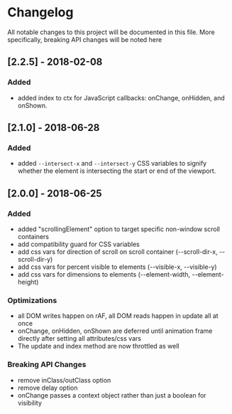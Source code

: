# Changelog
All notable changes to this project will be documented in this file.  More specifically, breaking API changes will be noted here

## [2.2.5] - 2018-02-08
### Added

- added index to ctx for JavaScript callbacks: onChange, onHidden, and onShown.

## [2.1.0] - 2018-06-28
### Added 

- added ```--intersect-x``` and ```--intersect-y``` CSS variables to signify whether the element is intersecting the start or end of the viewport.


## [2.0.0] - 2018-06-25
### Added

- added "scrollingElement" option to target specific non-window scroll containers
- add compatibility guard for CSS variables
- add css vars for direction of scroll on scroll container (--scroll-dir-x, --scroll-dir-y) 
- add css vars for percent visible to elements (--visible-x, --visible-y)
- add css vars for dimensions to elements (--element-width, --element-height)

### Optimizations

- all DOM writes happen on rAF, all DOM reads happen in update all at once
- onChange, onHidden, onShown are deferred until animation frame directly after setting all attributes/css vars
- The update and index method are now throttled as well

### Breaking API Changes

- remove inClass/outClass option
- remove delay option
- onChange passes a context object rather than just a boolean for visibility
